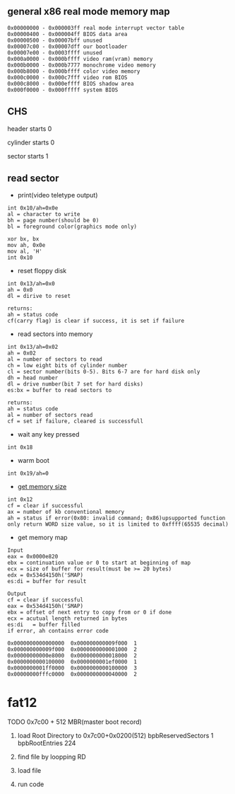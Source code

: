 ## general x86 real mode memory map
```
0x00000000 - 0x000003ff real mode interrupt vector table
0x00000400 - 0x000004ff BIOS data area
0x00000500 - 0x00007bff unused
0x00007c00 - 0x00007dff our bootloader
0x00007e00 - 0x0003ffff unused
0x000a0000 - 0x000bffff video ram(vram) memory
0x000b0000 - 0x000b7777 monochrome video memory
0x000b8000 - 0x000bffff color video memory
0x000c0000 - 0x000c7fff video rom BIOS
0x000c8000 - 0x000effff BIOS shadow area
0x000f0000 - 0x000fffff system BIOS
```
## CHS
header starts 0  

cylinder starts 0  

sector starts 1  

## read sector
- print(video teletype output)
```
int 0x10/ah=0x0e
al = character to write
bh = page number(should be 0)
bl = foreground color(graphics mode only)

xor bx, bx
mov ah, 0x0e
mov al, 'H'
int 0x10
```
- reset floppy disk
```
int 0x13/ah=0x0  
ah = 0x0  
dl = dirive to reset  

returns:  
ah = status code  
cf(carry flag) is clear if success, it is set if failure
```
- read sectors into memory
```
int 0x13/ah=0x02
ah = 0x02
al = number of sectors to read
ch = low eight bits of cylinder number
cl = sector number(bits 0-5). Bits 6-7 are for hard disk only
dh = head number
dl = drive number(bit 7 set for hard disks)
es:bx = buffer to read sectors to

returns:
ah = status code
al = number of sectors read
cf = set if failure, cleared is successfull
```
- wait any key pressed
```
int 0x18
```
- warm boot
```
int 0x19/ah=0
```
- [get memory size](http://www.brokenthorn.com/Resources/OSDev17.html)
```
int 0x12
cf = clear if successful
ax = number of kb conventional memory
ah = status if error(0x80: invalid command; 0x86)upsupported function
only return WORD size value, so it is limited to 0xffff(65535 decimal)
```
- get memory map
```
Input
eax = 0x0000e820
ebx = continuation value or 0 to start at beginning of map
ecx = size of buffer for result(must be >= 20 bytes)
edx = 0x534d4150h('SMAP)
es:di = buffer for result

Output
cf = clear if successful
eax = 0x534d4150h('SMAP)
ebx = offset of next entry to copy from or 0 if done
ecx = acutual length returned in bytes
es:di	= buffer filled
if error, ah contains error code

0x0000000000000000	0x000000000009f000	1
0x000000000009f000	0x0000000000001000	2
0x00000000000e8000	0x0000000000018000	2
0x0000000000100000	0x0000000001ef0000	1
0x0000000001ff0000	0x0000000000100000	3
0x00000000fffc0000	0x0000000000040000	2
```

# fat12
TODO
0x7c00 + 512 MBR(master boot record)

1. load Root Directory to 0x7c00+0x0200(512)
bpbReservedSectors 1
bpbRootEntries 224


2. find file by loopping RD

3. load file 

4. run code
